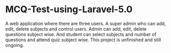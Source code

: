 # MCQ-Test-using-Laravel-5.0
A web application where there are three users. A super admin who can add, edit, delete subjects and control users. Admin can add, edit, delete questions subject wise. And student can select subjects and number of questions and attend quiz subject wise. This project is unfinished and still ongoing. 
